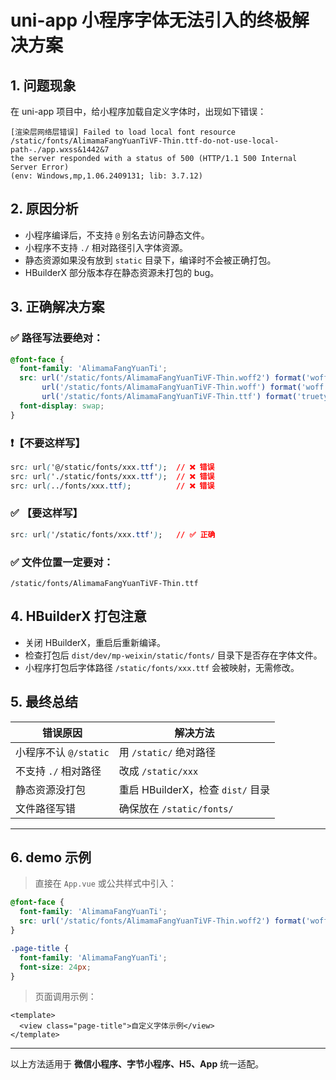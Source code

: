 
# uni-app 小程序字体无法引入的终极解决方案

## 1. 问题现象

在 uni-app 项目中，给小程序加载自定义字体时，出现如下错误：

```
[渲染层网络层错误] Failed to load local font resource /static/fonts/AlimamaFangYuanTiVF-Thin.ttf-do-not-use-local-path-./app.wxss&1442&7
the server responded with a status of 500 (HTTP/1.1 500 Internal Server Error)
(env: Windows,mp,1.06.2409131; lib: 3.7.12)
```

## 2. 原因分析

- 小程序编译后，不支持 `@` 别名去访问静态文件。
- 小程序不支持 `./` 相对路径引入字体资源。
- 静态资源如果没有放到 `static` 目录下，编译时不会被正确打包。
- HBuilderX 部分版本存在静态资源未打包的 bug。

## 3. 正确解决方案

### ✅ 路径写法要绝对：

```css
@font-face {
  font-family: 'AlimamaFangYuanTi';
  src: url('/static/fonts/AlimamaFangYuanTiVF-Thin.woff2') format('woff2'),
       url('/static/fonts/AlimamaFangYuanTiVF-Thin.woff') format('woff'),
       url('/static/fonts/AlimamaFangYuanTiVF-Thin.ttf') format('truetype');
  font-display: swap;
}
```

### ❗【不要这样写】

```css
src: url('@/static/fonts/xxx.ttf');  // ❌ 错误
src: url('./static/fonts/xxx.ttf');  // ❌ 错误
src: url(../fonts/xxx.ttf);          // ❌ 错误
```

### ✅ 【要这样写】

```css
src: url('/static/fonts/xxx.ttf');   // ✅ 正确
```

### ✅ 文件位置一定要对：

```
/static/fonts/AlimamaFangYuanTiVF-Thin.ttf
```

## 4. HBuilderX 打包注意

- 关闭 HBuilderX，重启后重新编译。
- 检查打包后 `dist/dev/mp-weixin/static/fonts/` 目录下是否存在字体文件。
- 小程序打包后字体路径 `/static/fonts/xxx.ttf` 会被映射，无需修改。

## 5. 最终总结

| 错误原因 | 解决方法 |
|----------|----------|
| 小程序不认 `@/static` | 用 `/static/` 绝对路径 |
| 不支持 `./` 相对路径 | 改成 `/static/xxx` |
| 静态资源没打包 | 重启 HBuilderX，检查 `dist/` 目录 |
| 文件路径写错 | 确保放在 `/static/fonts/` |

---

## 6. demo 示例

> 直接在 `App.vue` 或公共样式中引入：

```css
@font-face {
  font-family: 'AlimamaFangYuanTi';
  src: url('/static/fonts/AlimamaFangYuanTiVF-Thin.woff2') format('woff2');
}

.page-title {
  font-family: 'AlimamaFangYuanTi';
  font-size: 24px;
}
```

> 页面调用示例：

```vue
<template>
  <view class="page-title">自定义字体示例</view>
</template>
```

---
以上方法适用于 **微信小程序、字节小程序、H5、App** 统一适配。
